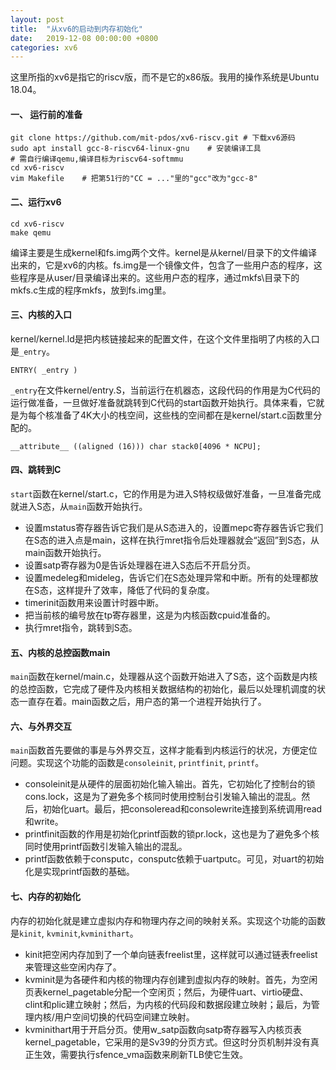 ```yaml
---
layout: post
title:  "从xv6的启动到内存初始化"
date:   2019-12-08 00:00:00 +0800
categories: xv6
---
```


这里所指的xv6是指它的riscv版，而不是它的x86版。我用的操作系统是Ubuntu 18.04。

<!-- more -->

#### 一、 运行前的准备

```
git clone https://github.com/mit-pdos/xv6-riscv.git	# 下载xv6源码
sudo apt install gcc-8-riscv64-linux-gnu	# 安装编译工具
# 需自行编译qemu,编译目标为riscv64-softmmu
cd xv6-riscv
vim Makefile	# 把第51行的"CC = ..."里的"gcc"改为"gcc-8"
```

#### 二、运行xv6

```
cd xv6-riscv
make qemu 
```

编译主要是生成kernel和fs.img两个文件。kernel是从kernel/目录下的文件编译出来的，它是xv6的内核。fs.img是一个镜像文件，包含了一些用户态的程序，这些程序是从user/目录编译出来的。这些用户态的程序，通过mkfs\目录下的mkfs.c生成的程序mkfs，放到fs.img里。

#### 三、内核的入口

kernel/kernel.ld是把内核链接起来的配置文件，在这个文件里指明了内核的入口是`_entry`。

```
ENTRY( _entry )
```

`_entry`在文件kernel/entry.S，当前运行在机器态，这段代码的作用是为C代码的运行做准备，一旦做好准备就跳转到C代码的start函数开始执行。具体来看，它就是为每个核准备了4K大小的栈空间，这些栈的空间都在是kernel/start.c函数里分配的。

```
__attribute__ ((aligned (16))) char stack0[4096 * NCPU];
```

#### 四、跳转到C

`start`函数在kernel/start.c，它的作用是为进入S特权级做好准备，一旦准备完成就进入S态，从`main`函数开始执行。

- 设置mstatus寄存器告诉它我们是从S态进入的，设置mepc寄存器告诉它我们在S态的进入点是main，这样在执行mret指令后处理器就会“返回”到S态，从main函数开始执行。
- 设置satp寄存器为0是告诉处理器在进入S态后不开启分页。
- 设置medeleg和mideleg，告诉它们在S态处理异常和中断。所有的处理都放在S态，这样提升了效率，降低了代码的复杂度。
- timerinit函数用来设置计时器中断。
- 把当前核的编号放在tp寄存器里，这是为内核函数cpuid准备的。
- 执行mret指令，跳转到S态。

#### 五、内核的总控函数main

`main`函数在kernel/main.c，处理器从这个函数开始进入了S态，这个函数是内核的总控函数，它完成了硬件及内核相关数据结构的初始化，最后以处理机调度的状态一直存在着。main函数之后，用户态的第一个进程开始执行了。

#### 六、与外界交互

`main`函数首先要做的事是与外界交互，这样才能看到内核运行的状况，方便定位问题。实现这个功能的函数是`consoleinit`, `printfinit`, `printf`。

- consoleinit是从硬件的层面初始化输入输出。首先，它初始化了控制台的锁cons.lock，这是为了避免多个核同时使用控制台引发输入输出的混乱。然后，初始化uart。最后，把consoleread和consolewrite连接到系统调用read和write。
- printfinit函数的作用是初始化printf函数的锁pr.lock，这也是为了避免多个核同时使用printf函数引发输入输出的混乱。
- printf函数依赖于consputc，consputc依赖于uartputc。可见，对uart的初始化是实现printf函数的基础。

#### 七、内存的初始化

内存的初始化就是建立虚拟内存和物理内存之间的映射关系。实现这个功能的函数是`kinit`, `kvminit`,`kvminithart`。

- kinit把空闲内存加到了一个单向链表freelist里，这样就可以通过链表freelist来管理这些空闲内存了。
- kvminit是为各硬件和内核的物理内存创建到虚拟内存的映射。首先，为空闲页表kernel_pagetable分配一个空闲页；然后，为硬件uart、virtio硬盘、clint和plic建立映射；然后，为内核的代码段和数据段建立映射；最后，为管理内核/用户空间切换的代码空间建立映射。
- kvminithart用于开启分页。使用w_satp函数向satp寄存器写入内核页表kernel_pagetable，它采用的是Sv39的分页方式。但这时分页机制并没有真正生效，需要执行sfence_vma函数来刷新TLB使它生效。



